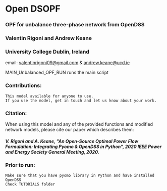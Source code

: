 # Open DSOPF

### OPF for unbalance three-phase network from OpenDSS
### Valentin Rigoni and Andrew Keane 
### University College Dublin, Ireland 
email: valentinrigoni09@gmail.com & andrew.keane@ucd.ie       

MAIN_Unbalanced_OPF_RUN runs the main script

### Contributions:
    This model available for anyone to use.
    If you use the model, get in touch and let us know about your work.

### Citation:
When using this model and any of the provided functions and modified network models, please cite our paper which describes them: 
##### V. Rigoni and A. Keane, "An Open-Source Optimal Power Flow Formulation: Integrating Pyomo & OpenDSS in Python", 2020 IEEE Power and Energy Society General Meeting, 2020.
    
### Prior to run:
    Make sure that you have pyomo library in Python and have installed OpenDSS
    Check TUTORIALS folder
